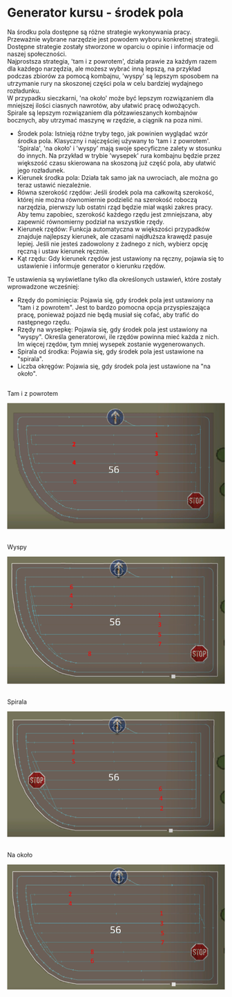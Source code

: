 # Generator kursu - środek pola

  
Na środku pola dostępne są różne strategie wykonywania pracy. Przeważnie wybrane narzędzie jest powodem wyboru konkretnej strategii. Dostępne strategie zostały stworzone w oparciu o opinie i informacje od naszej społeczności.  
Najprostsza strategia, 'tam i z powrotem', działa prawie za każdym razem dla każdego narzędzia, ale możesz wybrać inną lepszą, na przykład podczas zbiorów za pomocą kombajnu, 'wyspy' są lepszym sposobem na utrzymanie rury na skoszonej części pola w celu bardziej wydajnego rozładunku.  
W przypadku sieczkarni, 'na około' może być lepszym rozwiązaniem dla mniejszej ilości ciasnych nawrotów, aby ułatwić pracę odwożących.  
Spirale są lepszym rozwiązaniem dla półzawieszanych kombajnów bocznych, aby utrzymać maszynę w rzędzie, a ciągnik na poza nimi.  


  
- Środek pola: Istnieją różne tryby tego, jak powinien wyglądać wzór środka pola. Klasyczny i najczęściej używany to 'tam i z powrotem'.  
'Spirala', 'na około' i 'wyspy' mają swoje specyficzne zalety w stosunku do innych. Na przykład w trybie 'wysepek' rura kombajnu będzie przez większość czasu skierowana na skoszoną już część pola, aby ułatwić jego rozładunek.  
- Kierunek środka pola: Działa tak samo jak na uwrociach, ale można go teraz ustawić niezależnie.  
- Równa szerokość rzędów: Jeśli środek pola ma całkowitą szerokość, której nie można równomiernie podzielić na szerokość roboczą narzędzia, pierwszy lub ostatni rząd będzie miał wąski zakres pracy. Aby temu zapobiec, szerokość każdego rzędu jest zmniejszana, aby zapewnić równomierny podział na wszystkie rzędy.  
- Kierunek rzędów: Funkcja automatyczna w większości przypadków znajduje najlepszy kierunek, ale czasami najdłuższa krawędź pasuje lepiej. Jeśli nie jesteś zadowolony z żadnego z nich, wybierz opcję ręczną i ustaw kierunek ręcznie.  
- Kąt rzędu: Gdy kierunek rzędów jest ustawiony na ręczny, pojawia się to ustawienie i informuje generator o kierunku rzędów.  
  
Te ustawienia są wyświetlane tylko dla określonych ustawień, które zostały wprowadzone wcześniej:  
- Rzędy do pominięcia: Pojawia się, gdy środek pola jest ustawiony na "tam i z powrotem". Jest to bardzo pomocna opcja przyspieszająca pracę, ponieważ pojazd nie będą musiał się cofać, aby trafić do następnego rzędu.  
- Rzędy na wysepkę: Pojawia się, gdy środek pola jest ustawiony na "wyspy". Określa generatorowi, ile rzędów powinna mieć każda z nich. Im więcej rzędów, tym mniej wysepek zostanie wygenerowanych.  
- Spirala od środka: Pojawia się, gdy środek pola jest ustawione na "spirala".  
- Liczba okręgów: Pojawia się, gdy środek pola jest ustawione na "na około".  


## 
Tam i z powrotem

![Image](../assets/images/updown_0_0_1024_591.png)

## 
Wyspy


![Image](../assets/images/lands_0_0_1024_599.png)

## 
Spirala


![Image](../assets/images/spiral_0_0_1024_590.png)

## 
Na około


![Image](../assets/images/racetrack_0_0_1024_589.png)

